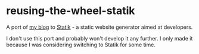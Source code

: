 # reusing-the-wheel-statik

A port of [my blog][1] to [Statik][2] - a static website generator aimed at developers.

I don't use this port and probably won't develop it any further. I only made it because
I was considering switching to Statik for some time.

[1]: https://piotr-rusin.github.io/
[2]: https://getstatik.com/

